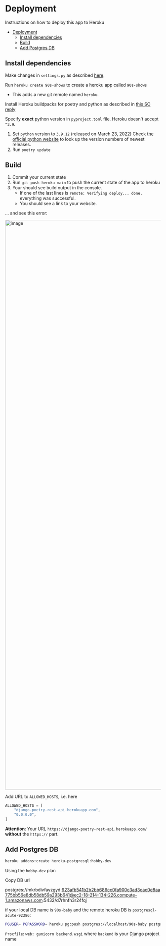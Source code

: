 # Deployment

Instructions on how to deploy this app to Heroku

- [Deployment](#deployment)
  - [Install dependencies](#install-dependencies)
  - [Build](#build)
  - [Add Postgres DB](#add-postgres-db)

## Install dependencies

Make changes in `settings.py` as described [here](https://github.com/TrimHall/sei-flex-django/blob/main/lesson-4.md).

Run `heroku create 90s-shows` to create a heroku app called `90s-shows`

- This adds a new git remote named `heroku`.

Install Heroku buildpacks for poetry and python as described in [this SO reply](https://stackoverflow.com/a/69849137/3210677)

Specify **exact** python version in `pyproject.toml` file. Heroku doesn't accept `^3.9`.

1. Set `python` version to `3.9.12` (released on March 23, 2022) Check [the official python website](https://www.python.org/downloads/) to look up the version numbers of newest releases.
2. Run `poetry update`

## Build

1. Commit your current state
2. Run `git push heroku main` to push the current state of the app to heroku
3. Your should see build output in the console.
   - If one of the last lines is `remote: Verifying deploy... done.` everything was successful.
   - You should see a link to your website.

  ... and see this error:

  <img width="1840" alt="image" src="https://user-images.githubusercontent.com/1945462/163723504-a00081f2-abde-446c-82d8-8ef3279dcd6b.png">

Add URL to `ALLOWED_HOSTS`, i.e. here

```python
ALLOWED_HOSTS = [
    "django-poetry-rest-api.herokuapp.com",
    "0.0.0.0",
]
```

**Attention**: Your URL `https://django-poetry-rest-api.herokuapp.com/` **without** the `https://` part.

## Add Postgres DB

```bash
heroku addons:create heroku-postgresql:hobby-dev
```

Using the `hobby-dev` plan


Copy DB url

postgres://mkrbdivfayzgyd:923afb541b2b2bb686cc0fa900c3ad3cac0e8aa775bb56e8db58db59a293b641@ec2-18-214-134-226.compute-1.amazonaws.com:5432/d7rhnfh3r24fqj

if your local DB name is `90s-baby` and the remote heroku DB is `postgresql-acute-92386`:

```bash
PGUSER= PGPASSWORD= heroku pg:push postgres://localhost/90s-baby postgresql-acute-92386
```

`Procfile`: `web: gunicorn backend.wsgi` where `backend` is your Django project name